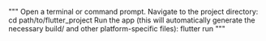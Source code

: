 """
Open a terminal or command prompt.
Navigate to the project directory:
cd path/to/flutter_project
Run the app (this will automatically generate the necessary build/ and other platform-specific files):
flutter run
"""
